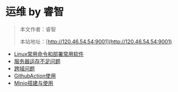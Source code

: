 # 运维 by 睿智

> 本文作者：睿智
>
> 本站地址：[http://120.46.54.54:9001](http://120.46.54.54:9001)

- [Linux常用命令和部署常用软件](Linux部署常用软件.md)
- [服务器运存不足问题](服务器运存不足问题.md)
- [跨域问题](跨域问题.md)
-  [GithubAction使用](GithubAction使用.md)
-  [Minio搭建与使用](Minio搭建与使用.md)

